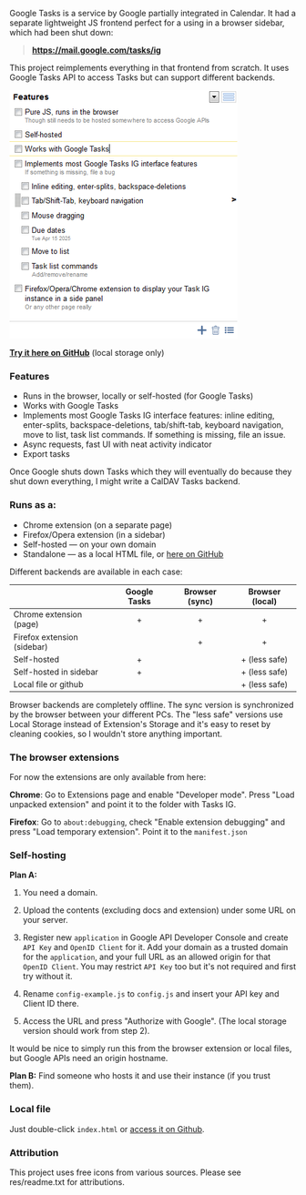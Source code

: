 Google Tasks is a service by Google partially integrated in Calendar. It had a separate lightweight JS frontend perfect for a using in a browser sidebar, which had been shut down:

> **https://mail.google.com/tasks/ig**

This project reimplements everything in that frontend from scratch. It uses Google Tasks API to access Tasks but can support different backends.

![Screenshot](docs/screen-features.png)

**[Try it here on GitHub](https://himselfv.github.io/tasks-ig/)** (local storage only)


### Features
* Runs in the browser, locally or self-hosted (for Google Tasks)
* Works with Google Tasks
* Implements most Google Tasks IG interface features: inline editing, enter-splits, backspace-deletions, tab/shift-tab, keyboard navigation, move to list, task list commands. If something is missing, file an issue.
* Async requests, fast UI with neat activity indicator
* Export tasks

Once Google shuts down Tasks which they will eventually do because they shut down everything, I might write a CalDAV Tasks backend.

### Runs as a:

* Chrome extension (on a separate page)
* Firefox/Opera extension (in a sidebar)
* Self-hosted &mdash; on your own domain
* Standalone &mdash; as a local HTML file, or [here on GitHub](https://himselfv.github.io/tasks-ig/)

Different backends are available in each case:

|				| Google Tasks	| Browser (sync)	| Browser (local)	|
|------				|:----:		|:----:			|:----:			|
| Chrome extension (page)	| +		| +			| +			|
| Firefox extension (sidebar)	| 		| +			| +			|
| Self-hosted			| +		| 			| + (less safe)		|
| Self-hosted in sidebar	| +		| 			| + (less safe)		|
| Local file or github		| 		| 			| + (less safe)		|

Browser backends are completely offline. The sync version is synchronized by the browser between your different PCs. The "less safe" versions use Local Storage instead of Extension's Storage and it's easy to reset by cleaning cookies, so I wouldn't store anything important.


### The browser extensions
For now the extensions are only available from here:

**Chrome**: Go to Extensions page and enable "Developer mode". Press "Load unpacked extension" and point it to the folder with Tasks IG.

**Firefox**: Go to `about:debugging`, check "Enable extension debugging" and press "Load temporary extension". Point it to the `manifest.json`


### Self-hosting
**Plan A:**

1. You need a domain.

2. Upload the contents (excluding docs and extension) under some URL on your server.

3. Register new ``application`` in Google API Developer Console and create ``API Key`` and ``OpenID Client`` for it. Add your domain as a trusted domain for the ``application``, and your full URL as an allowed origin for that ``OpenID Client``. You may restrict ``API Key`` too but it's not required and first try without it.

4. Rename ``config-example.js`` to ``config.js`` and insert your API key and Client ID there.

5. Access the URL and press "Authorize with Google". (The local storage version should work from step 2).

It would be nice to simply run this from the browser extension or local files, but Google APIs need an origin hostname.

**Plan B:** Find someone who hosts it and use their instance (if you trust them).


### Local file
Just double-click `index.html` or [access it on Github](https://himselfv.github.io/tasks-ig/).


### Attribution
This project uses free icons from various sources. Please see res/readme.txt for attributions.
